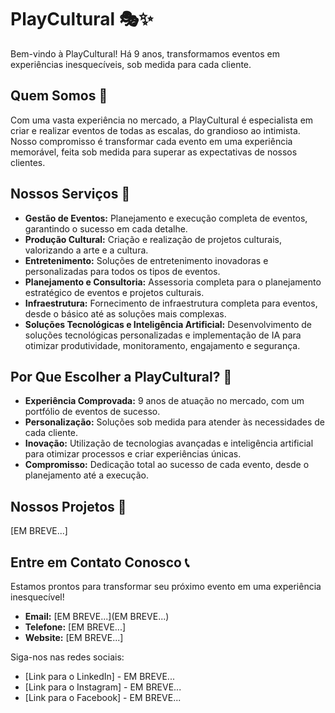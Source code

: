 # PlayCultural 🎭✨

Bem-vindo à PlayCultural! Há 9 anos, transformamos eventos em experiências inesquecíveis, sob medida para cada cliente. 

## Quem Somos 🌟

Com uma vasta experiência no mercado, a PlayCultural é especialista em criar e realizar eventos de todas as escalas, do grandioso ao intimista. Nosso compromisso é transformar cada evento em uma experiência memorável, feita sob medida para superar as expectativas de nossos clientes.

## Nossos Serviços 💼

* **Gestão de Eventos:** Planejamento e execução completa de eventos, garantindo o sucesso em cada detalhe.
* **Produção Cultural:** Criação e realização de projetos culturais, valorizando a arte e a cultura.
* **Entretenimento:** Soluções de entretenimento inovadoras e personalizadas para todos os tipos de eventos.
* **Planejamento e Consultoria:** Assessoria completa para o planejamento estratégico de eventos e projetos culturais.
* **Infraestrutura:** Fornecimento de infraestrutura completa para eventos, desde o básico até as soluções mais complexas.
* **Soluções Tecnológicas e Inteligência Artificial:** Desenvolvimento de soluções tecnológicas personalizadas e implementação de IA para otimizar produtividade, monitoramento, engajamento e segurança.

## Por Que Escolher a PlayCultural? 🤝

* **Experiência Comprovada:** 9 anos de atuação no mercado, com um portfólio de eventos de sucesso.
* **Personalização:** Soluções sob medida para atender às necessidades de cada cliente.
* **Inovação:** Utilização de tecnologias avançadas e inteligência artificial para otimizar processos e criar experiências únicas.
* **Compromisso:** Dedicação total ao sucesso de cada evento, desde o planejamento até a execução.

## Nossos Projetos 🚀

[EM BREVE...]

## Entre em Contato Conosco 📞

Estamos prontos para transformar seu próximo evento em uma experiência inesquecível!

* **Email:** [EM BREVE...](EM BREVE...)
* **Telefone:** [EM BREVE...]
* **Website:** [EM BREVE...]

Siga-nos nas redes sociais:

* [Link para o LinkedIn] - EM BREVE...
* [Link para o Instagram] - EM BREVE...
* [Link para o Facebook] - EM BREVE...
